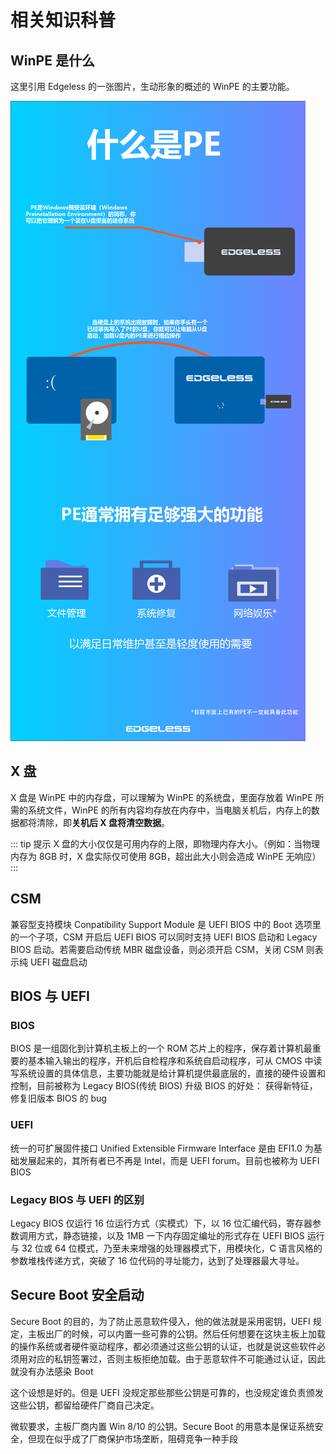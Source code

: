 # 相关知识科普

## WinPE 是什么

这里引用 Edgeless 的一张图片，生动形象的概述的 WinPE 的主要功能。

![WinPE](./img/WinPE.jpg)

## X 盘

X 盘是 WinPE 中的内存盘，可以理解为 WinPE 的系统盘，里面存放着 WinPE 所需的系统文件，WinPE 的所有内容均存放在内存中，当电脑关机后，内存上的数据都将清除，即**关机后 X 盘将清空数据**。

::: tip 提示
X 盘的大小仅仅是可用内存的上限，即物理内存大小。（例如：当物理内存为 8GB 时，X 盘实际仅可使用 8GB，超出此大小则会造成 WinPE 无响应）
:::

## CSM

兼容型支持模块 Conpatibility Support Module 是 UEFI BIOS 中的 Boot 选项里的一个子项，CSM 开启后 UEFI BIOS 可以同时支持 UEFI BIOS 启动和 Legacy BIOS 启动。若需要启动传统 MBR 磁盘设备，则必须开启 CSM，关闭 CSM 则表示纯 UEFI 磁盘启动

## BIOS 与 UEFI

### BIOS

BIOS 是一组固化到计算机主板上的一个 ROM 芯片上的程序，保存着计算机最重要的基本输入输出的程序，开机后自检程序和系统自启动程序，可从 CMOS 中读写系统设置的具体信息，主要功能就是给计算机提供最底层的，直接的硬件设置和控制，目前被称为 Legacy BIOS(传统 BIOS) 升级 BIOS 的好处： 获得新特征，修复旧版本 BIOS 的 bug

### UEFI

统一的可扩展固件接口 Unified Extensible Firmware Interface 是由 EFI1.0 为基础发展起来的，其所有者已不再是 Intel，而是 UEFI forum。目前也被称为 UEFI BIOS

### Legacy BIOS 与 UEFI 的区别

Legacy BIOS 仅运行 16 位运行方式（实模式）下，以 16 位汇编代码，寄存器参数调用方式，静态链接，以及 1MB 一下内存固定编址的形式存在 UEFI BIOS 运行与 32 位或 64 位模式，乃至未来增强的处理器模式下，用模块化，C 语言风格的参数堆栈传递方式，突破了 16 位代码的寻址能力，达到了处理器最大寻址。

## Secure Boot 安全启动

Secure Boot 的目的，为了防止恶意软件侵入，他的做法就是采用密钥，UEFI 规定，主板出厂的时候，可以内置一些可靠的公钥。然后任何想要在这块主板上加载的操作系统或者硬件驱动程序，都必须通过这些公钥的认证，也就是说这些软件必须用对应的私钥签署过，否则主板拒绝加载。由于恶意软件不可能通过认证，因此就没有办法感染 Boot

这个设想是好的。但是 UEFI 没规定那些那些公钥是可靠的，也没规定谁负责颁发这些公钥，都留给硬件厂商自己决定。

微软要求，主板厂商内置 Win 8/10 的公钥。Secure Boot 的用意本是保证系统安全，但现在似乎成了厂商保护市场垄断，阻碍竞争一种手段
